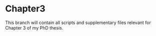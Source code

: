 # Chapter3 
This branch will contain all scripts and supplementary files relevant for Chapter 3 of my PhD thesis.
